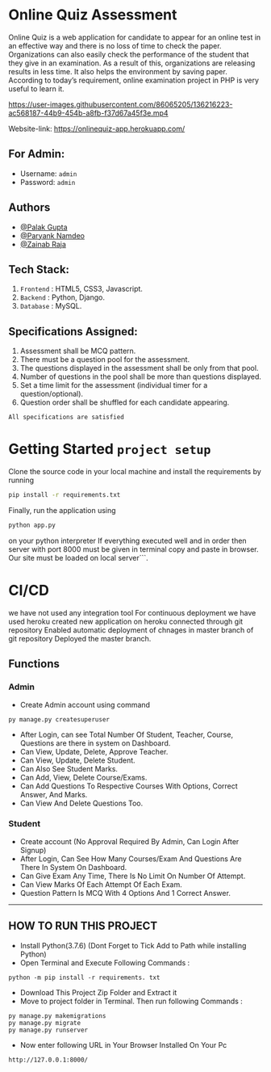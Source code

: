 # Online Quiz Assessment
Online Quiz is a web application for candidate to appear for an
 online test in an effective way and there is no loss of time to
 check the paper. Organizations can also easily check the performance
 of the student that they give in an examination. As a result of this,
 organizations are releasing results in less time. It also helps the
 environment by saving paper. According to today’s requirement,
 online examination project in PHP is very useful to learn it.

https://user-images.githubusercontent.com/86065205/136216223-ac568187-44b9-454b-a8fb-f37d67a45f3e.mp4

 Website-link: https://onlinequiz-app.herokuapp.com/
 
## For Admin:
- Username: `admin`
- Password: `admin`
 
## Authors
- [@Palak Gupta](https://github.com/Palakgupta0908)
- [@Paryank Namdeo](https://github.com/Paryank0419)
- [@Zainab Raja](https://github.com/Zainabraja/)

## Tech Stack:
1. `Frontend` : HTML5, CSS3, Javascript.
2. `Backend` : Python, Django.
3. `Database` : MySQL.

## Specifications Assigned:
1. Assessment shall be MCQ pattern.
2. There must be a question pool for the assessment. 
3. The questions displayed in the assessment shall be only from that pool.
4. Number of questions in the pool shall be more than questions displayed.
5. Set a time limit for the assessment (individual timer for a question/optional).
6. Question order shall be shuffled for each candidate appearing.
```
All specifications are satisfied 
```
# Getting Started ```project setup```
Clone the source code in your local machine and install the requirements by running
```bash
pip install -r requirements.txt
```
Finally, run the application using
```bash
python app.py
```
on your python interpreter
If everything executed well and in order then server with port 8000 must be given in terminal copy and paste in browser. Our site must be loaded on local server```.
# CI/CD
we have not used any integration tool
For continuous deployment we have used heroku
created new application on heroku
connected through git repository
Enabled automatic deployment of chnages in master branch of git repository
Deployed the master branch.

## Functions
### Admin
- Create Admin account using command
```
py manage.py createsuperuser
```
- After Login, can see Total Number Of Student, Teacher, Course, Questions are there in system on Dashboard.
- Can View, Update, Delete, Approve Teacher.
- Can View, Update, Delete Student.
- Can Also See Student Marks.
- Can Add, View, Delete Course/Exams.
- Can Add Questions To Respective Courses With Options, Correct Answer, And Marks.
- Can View And Delete Questions Too.

### Student
- Create account (No Approval Required By Admin, Can Login After Signup)
- After Login, Can See How Many Courses/Exam And Questions Are There In System On Dashboard.
- Can Give Exam Any Time, There Is No Limit On Number Of Attempt.
- Can View Marks Of Each Attempt Of Each Exam.
- Question Pattern Is MCQ With 4 Options And 1 Correct Answer.
---

## HOW TO RUN THIS PROJECT
- Install Python(3.7.6) (Dont Forget to Tick Add to Path while installing Python)
- Open Terminal and Execute Following Commands :
```
python -m pip install -r requirements. txt
```
- Download This Project Zip Folder and Extract it
- Move to project folder in Terminal. Then run following Commands :
```
py manage.py makemigrations
py manage.py migrate
py manage.py runserver
```
- Now enter following URL in Your Browser Installed On Your Pc
```
http://127.0.0.1:8000/
```

